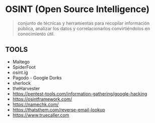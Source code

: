 # OSINT (Open Source Intelligence)
> conjunto de técnicas y herramientas para recopilar información pública, analizar los datos y correlacionarlos convirtiéndolos en conocimiento útil.

## TOOLS
* Maltego
* SpiderFoot
* osint.ig
* Pagodo - Google Dorks 
* sherlock
* theHarvester
* https://pentest-tools.com/information-gathering/google-hacking
* https://osintframework.com/
* https://namechk.com/
* https://thatsthem.com/reverse-email-lookup
* https://www.truecaller.com
